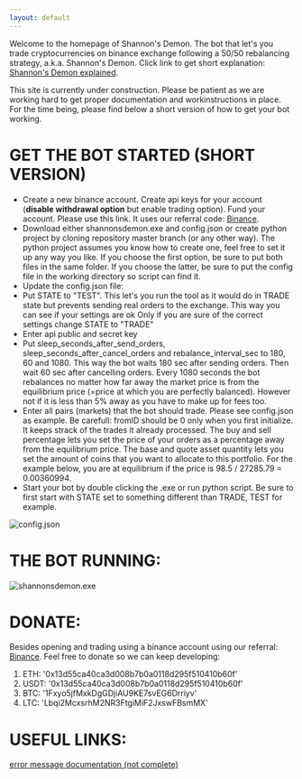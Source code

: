 ```yaml
---
layout: default
---
```


Welcome to the homepage of Shannon's Demon. The bot that let's you trade cryptocurrencies on binance exchange following a 50/50 rebalancing strategy, a.k.a. Shannon's Demon. Click link to get short explanation: [Shannon's Demon explained](https://thepfengineer.com/2016/04/25/rebalancing-with-shannons-demon/).

This site is currently under construction. Please be patient as we are working hard to get proper documentation and workinstructions in place. For the time being, please find below a short version of how to get your bot working.

# GET THE BOT STARTED (SHORT VERSION)

- Create a new binance account. Create api keys for your account (**disable withdrawal option** but enable trading option). Fund your account. Please use this link. It uses our referral code: [Binance](https://www.binance.com/en/register?ref=43234524).
- Download either shannonsdemon.exe and config.json or create python project by cloning repository master branch (or any other way). The python project assumes you know how to create one, feel free to set it up any way you like. If you choose the first option, be sure to put both files in the same folder. If you choose the latter, be sure to put the config file in the working directory so script can find it.
- Update the config.json file:
 - Put STATE to "TEST". This let's you run the tool as it would do in TRADE state but prevents sending real orders to the exchange. This way you can see if your settings are ok Only if you are sure of the correct settings change STATE to "TRADE" 
 - Enter api public and secret key
 - Put sleep_seconds_after_send_orders, sleep_seconds_after_cancel_orders and rebalance_interval_sec to 180, 60 and 1080. This way the bot waits 180 sec after sending orders. Then wait 60 sec after cancelling orders. Every 1080 seconds the bot rebalances no matter how far away the market price is from the equilibrium price (=price at which you are perfectly balanced). However not if it is less than 5% away as you have to make up for fees too.
  - Enter all pairs (markets) that the bot should trade. Please see config.json as example. Be carefull: fromID should be 0 only when you first initialize. It keeps strack of the trades it already processed. The buy and sell percentage lets you set the price of your orders as a percentage away from the equilibrium price. The base and quote asset quantity lets you set the amount of coins that you want to allocate to this portfolio. For the example below, you are at equilibrium if the price is 98.5 / 27285.79 = 0.00360994.
- Start your bot by double clicking the .exe or run python script. Be sure to first start with STATE set to something different than TRADE, TEST for example.

![config.json](https://github.com/themidassstouch/shannonsdemon/tree/gh-pages/pictures/config.png)

# THE BOT RUNNING:
![shannonsdemon.exe](https://github.com/themidassstouch/shannonsdemon/tree/gh-pages/pictures/bot.png)

# DONATE:

Besides opening and trading using a binance account using our referral: [Binance](https://www.binance.com/en/register?ref=43234524). Feel free to donate so we can keep developing:

1. ETH:   '0x13d55ca40ca3d008b7b0a0118d295f510410b60f'
2. USDT:  '0x13d55ca40ca3d008b7b0a0118d295f510410b60f'
3. BTC:   '1Fxyo5jfMxkDgGDjiAU9KE7svEG6Drriyv'
4. LTC:   'Lbqi2McxsrhM2NR3FtgiMiF2JxswFBsmMX'

# USEFUL LINKS:
[error message documentation (not complete)](https://python-binance.readthedocs.io/en/latest/)